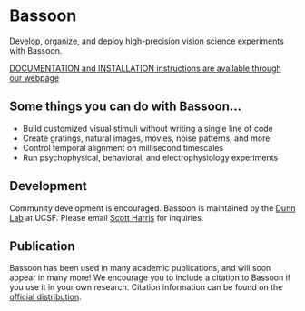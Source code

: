 <h1>Bassoon</h1>
<p>Develop, organize, and deploy high-precision vision science experiments with Bassoon.</p>

<p><a href="https://scottharris17.github.io/Bassoon/" target="_h">DOCUMENTATION and INSTALLATION instructions are available through our webpage</a></p>

<h2>Some things you can do with Bassoon...</h2>
<ul>
  <li>Build customized visual stimuli without writing a single line of code</li>
  <li>Create gratings, natural images, movies, noise patterns, and more</li>
  <li>Control temporal alignment on millisecond timescales</li>
  <li>Run psychophysical, behavioral, and electrophysiology experiments</li>
</ul>

<h2>Development</h2>
<p>Community development is encouraged. Bassoon is maintained by the <a href="https://dunnlab.ucsf.edu" target="_h">Dunn Lab</a> at UCSF. Please email <a href="mailto:scott.harris@ucsf.edu">Scott Harris</a> for inquiries.</p>

<h2>Publication</h2>
Bassoon has been used in many academic publications, and will soon appear in many more! We encourage you to include a citation to Bassoon if you use it in your own research. Citation information can be found on the <a href="https://zenodo.org/doi/10.5281/zenodo.6757604" target="_h">official distribution</a>.</p>
